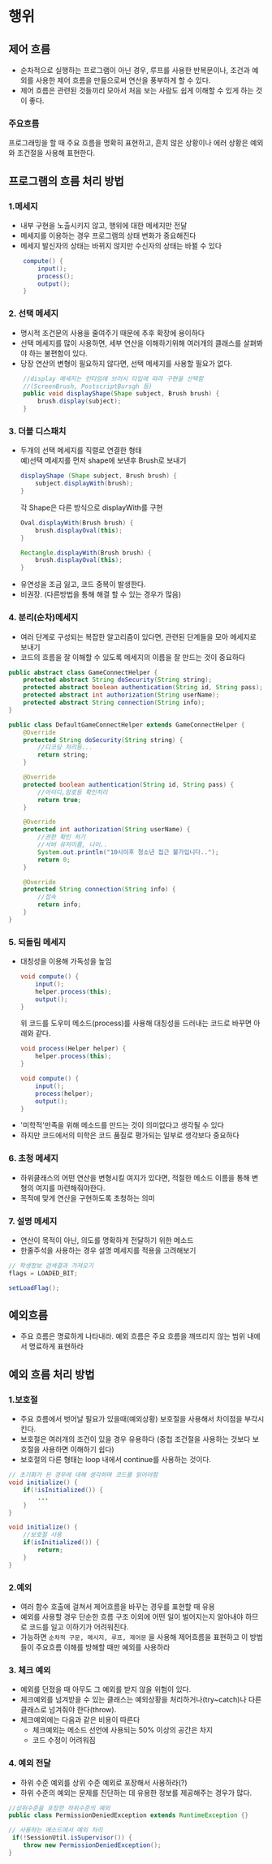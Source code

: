 # 행위

## 제어 흐름
- 순차적으로 실행하는 프로그램이 아닌 경우, 루프를 사용한 반복문이나, 조건과 예외를 사용한 제어 흐름을 만듦으로써 연산을 풍부하게 할 수 있다.  
- 제어 흐름은 관련된 것들끼리 모아서 처음 보는 사람도 쉽게 이해할 수 있게 하는 것이 좋다.

### 주요흐름
프로그래밍을 할 때 주요 흐름을 명확히 표현하고, 흔치 않은 상황이나 에러 상황은 예외와 조건절을 사용해 표현한다. 

## 프로그램의 흐름 처리 방법
### 1.메세지
- 내부 구현을 노출시키지 않고, 행위에 대한 메세지만 전달
- 메세지를 이용하는 경우 프로그램의 상태 변화가 중요해진다
- 메세지 발신자의 상태는 바뀌지 않지만 수신자의 상태는 바뀔 수 있다
```java
    compute() {
        input();
        process();
        output();
    }
```

### 2. 선택 메세지
- 명시적 조건문의 사용을 줄여주기 때문에 추후 확장에 용이하다
- 선택 메세지를 많이 사용하면, 세부 연산을 이해하기위해 여러개의 클래스를 살펴봐야 하는 불편함이 있다.
- 당장 연산의 변형이 필요하지 않다면, 선택 메세지를 사용할 필요가 없다.   
``` java
    //display 메세지는 런타임에 브러시 타입에 따라 구현을 선택함 
    //(ScreenBrush, PostscriptBursgh 등)
    public void displayShape(Shape subject, Brush brush) {
        brush.display(subject);
    }
```

### 3. 더블 디스패치 
- 두개의 선택 메세지를 직렬로 연결한 형태  
    예)선택 메세지를 먼저 shape에 보낸후 Brush로 보내기 
    ```java
    displayShape (Shape subject, Brush brush) {
        subject.displayWith(brush);
    }
    ```
    각 Shape은 다른 방식으로 displayWith를 구현
    ```java
    Oval.displayWith(Brush brush) {
        brush.displayOval(this);
    }

    Rectangle.displayWith(Brush brush) {
        brush.displayOval(this);
    }
    ```
- 유연성을 조금 잃고, 코드 중복이 발생한다.
- 비권장. (다른방법을 통해 해결 할 수 있는 경우가 많음)

### 4. 분리(순차)메세지
- 여러 단계로 구성되는 복잡한 알고리즘이 있다면, 관련된 단계들을 모아 메세지로 보내기
- 코드의 흐름을 잘 이해할 수 있도록 메세지의 이름을 잘 만드는 것이 중요하다
``` java
public abstract class GameConnectHelper {
    protected abstract String doSecurity(String string);
    protected abstract boolean authentication(String id, String pass);
    protected abstract int authorization(String userName);
    protected abstract String connection(String info);
}
```
``` java
public class DefaultGameConnectHelper extends GameConnectHelper {
    @Override
    protected String doSecurity(String string) {
        //디코딩 처리등...
        return string;
    }

    @Override
    protected boolean authentication(String id, String pass) {
        //아이디,암호등 확인처리
        return true;
    }

    @Override
    protected int authorization(String userName) {
        //권한 확인 처기
        //서버 유저이름, 나이..
        System.out.println("10시이후 청소년 접근 불가입니다..");
        return 0;
    }

    @Override
    protected String connection(String info) {
        //접속
        return info;
    }
}
```

### 5. 되돌림 메세지
- 대칭성을 이용해 가독성을 높임
    ``` java
    void compute() {
        input();
        helper.process(this);
        output();
    }
    ```
    위 코드를 도우미 메소드(process)를 사용해 대칭성을 드러내는 코드로 바꾸면 아래와 같다.
    ``` java
    void process(Helper helper) {
        helper.process(this);
    }

    void compute() {
        input();
        process(helper);
        output();
    }   
    ```  
- '미학적'만족을 위해 메소드를 만드는 것이 의미없다고 생각될 수 있다
- 하지만 코드에서의 미학은 코드 품질로 평가되는 일부로 생각보다 중요하다



### 6. 초청 메세지
- 하위클래스의 어떤 연산을 변형시킬 여지가 있다면, 적절한 메소드 이름을 통해 변형의 여지를 마련해줘야한다. 
- 목적에 맞게 연산을 구현하도록 초청하는 의미


### 7. 설명 메세지
- 연산이 목적이 아닌, 의도를 명확하게 전달하기 위한 메소드
- 한줄주석을 사용하는 경우 설명 메세지를 적용을 고려해보기
```java
// 학생정보 검색결과 가져오기
flags = LOADED_BIT;
```
```java
setLoadFlag();                
```

## 예외흐름
- 주요 흐름은 명료하게 나타내라. 예외 흐름은 주요 흐름을 깨뜨리지 않는 범위 내에서 명료하게 표현하라

## 예외 흐름 처리 방법
### 1.보호절
- 주요 흐름에서 벗어날 필요가 있을때(예외상황) 보호절을 사용해서 차이점을 부각시킨다.
- 보호절은 여러개의 조건이 있을 경우 유용하다
  (중첩 조건절을 사용하는 것보다 보호절을 사용하면 이해하기 쉽다)
- 보호절의 다른 형태는 loop 내에서 continue를 사용하는 것이다.
``` java
// 초기화가 된 경우에 대해 생각하며 코드를 읽어야함
void initialize() {
    if(!isInitialized()) {
        ...
    }
}
```
```java
void initialize() {
    //보호절 사용
    if(isInitialized()) {
        return;
    }
}
```

### 2.예외
- 여러 함수 호출에 걸쳐서 제어흐름을 바꾸는 경우를 표현할 때 유용
- 예외를 사용할 경우 단순한 흐름 구조 이외에 어떤 일이 벌어지는지 알아내야 하므로 코드를 일고 이하기가 어려워진다.
- 가능하면  `순차적 구문, 메시지, 루프, 제어문` 을 사용해 제어흐름을 표현하고 이 방법들이 주요흐름 이해를 방해할 때만 예외를 사용하라

### 3. 체크 예외
- 예외를 던졌을 때 아무도 그 예외를 받지 않을 위험이 있다. 
- 체크예외를 넘겨받을 수 있는 클래스는 예외상황을 처리하거나(try~catch)나 다른 클래스로 넘겨줘야 한다(throw).
- 체크예외에는 다음과 같은 비용이 따른다
    - 체크예외는 메소드 선언에 사용되는 50% 이상의 공간은 차지
    - 코드 수정이 어려워짐

### 4. 예외 전달
- 하위 수준 예외를 상위 수준 예외로 포장해서 사용하라(?)
- 하위 수준의 예외는 문제를 진단하는 데 유용한 정보를 제공해주는 경우가 많다.
``` java
//상위수준을 포장한 하위수준의 예외
public class PermissionDeniedException extends RuntimeException {}

// 사용하는 메소드에서 예외 처리
 if(!SessionUtil.isSupervisor()) {
    throw new PermissionDeniedException();
}
```
